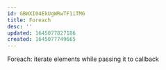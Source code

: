 ```yaml
---
id: GBWXI04EkUgWRwTF1iTMG
title: Foreach
desc: ''
updated: 1645077827186
created: 1645077749665
---
```


Foreach: iterate elements while passing it to callback

